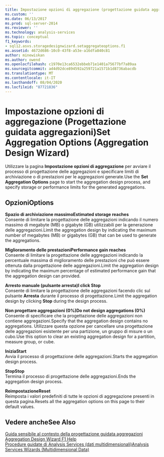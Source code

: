 ```yaml
---
title: Impostazione opzioni di aggregazione (progettazione guidata aggregazioni) | Microsoft Docs
ms.custom: ''
ms.date: 06/13/2017
ms.prod: sql-server-2014
ms.reviewer: ''
ms.technology: analysis-services
ms.topic: conceptual
f1_keywords:
- sql12.asvs.storagedesignwizard.setaggregateoptions.f1
ms.assetid: 4672d686-10c0-43f8-a53e-a16dfa840c81
author: minewiskan
ms.author: owend
ms.openlocfilehash: c1970e13ca6532ebbeb71e1401a75677bf7a89aa
ms.sourcegitcommit: ad4d92dce894592a259721a1571b1d8736abacdb
ms.translationtype: MT
ms.contentlocale: it-IT
ms.lasthandoff: 08/04/2020
ms.locfileid: "87721836"
---
```

# <a name="set-aggregation-options-aggregation-design-wizard"></a><span data-ttu-id="1d17b-102">Impostazione opzioni di aggregazione (Progettazione guidata aggregazioni)</span><span class="sxs-lookup"><span data-stu-id="1d17b-102">Set Aggregation Options (Aggregation Design Wizard)</span></span>
  <span data-ttu-id="1d17b-103">Utilizzare la pagina **Impostazione opzioni di aggregazione** per avviare il processo di progettazione delle aggregazioni e specificare limiti di archiviazione o di prestazioni per le aggregazioni generate.</span><span class="sxs-lookup"><span data-stu-id="1d17b-103">Use the **Set Aggregation Options** page to start the aggregation design process, and specify storage or performance limits for the generated aggregations.</span></span>  
  
## <a name="options"></a><span data-ttu-id="1d17b-104">Opzioni</span><span class="sxs-lookup"><span data-stu-id="1d17b-104">Options</span></span>  
 <span data-ttu-id="1d17b-105">**Spazio di archiviazione massimo**</span><span class="sxs-lookup"><span data-stu-id="1d17b-105">**Estimated storage reaches**</span></span>  
 <span data-ttu-id="1d17b-106">Consente di limitare la progettazione delle aggregazioni indicando il numero massimo di megabyte (MB) o gigabyte (GB) utilizzabili per la generazione delle aggregazioni.</span><span class="sxs-lookup"><span data-stu-id="1d17b-106">Limit the aggregation design by indicating the maximum number of megabytes (MB) or gigabytes (GB) that can be used to generate the aggregations.</span></span>  
  
 <span data-ttu-id="1d17b-107">**Miglioramento delle prestazioni**</span><span class="sxs-lookup"><span data-stu-id="1d17b-107">**Performance gain reaches**</span></span>  
 <span data-ttu-id="1d17b-108">Consente di limitare la progettazione delle aggregazioni indicando la percentuale massima di miglioramento delle prestazioni che può essere ottenuta dalla progettazione delle aggregazioni.</span><span class="sxs-lookup"><span data-stu-id="1d17b-108">Limit the aggregation design by indicating the maximum percentage of estimated performance gain that the aggregation design can provided.</span></span>  
  
 <span data-ttu-id="1d17b-109">**Arresto manuale (pulsante arresta)**</span><span class="sxs-lookup"><span data-stu-id="1d17b-109">**I click Stop**</span></span>  
 <span data-ttu-id="1d17b-110">Consente di limitare la progettazione delle aggregazioni facendo clic sul pulsante **Arresta** durante il processo di progettazione.</span><span class="sxs-lookup"><span data-stu-id="1d17b-110">Limit the aggregation design by clicking **Stop** during the design process.</span></span>  
  
 <span data-ttu-id="1d17b-111">**Non progettare aggregazioni (0%)**</span><span class="sxs-lookup"><span data-stu-id="1d17b-111">**Do not design aggregations (0%)**</span></span>  
 <span data-ttu-id="1d17b-112">Consente di specificare che la progettazione delle aggregazioni non contiene aggregazioni.</span><span class="sxs-lookup"><span data-stu-id="1d17b-112">Specify that the aggregation design contains no aggregations.</span></span> <span data-ttu-id="1d17b-113">Utilizzare questa opzione per cancellare una progettazione delle aggregazioni esistente per una partizione, un gruppo di misure o un cubo.</span><span class="sxs-lookup"><span data-stu-id="1d17b-113">Use this option to clear an existing aggregation design for a partition, measure group, or cube.</span></span>  
  
 <span data-ttu-id="1d17b-114">**Inizia**</span><span class="sxs-lookup"><span data-stu-id="1d17b-114">**Start**</span></span>  
 <span data-ttu-id="1d17b-115">Avvia il processo di progettazione delle aggregazioni.</span><span class="sxs-lookup"><span data-stu-id="1d17b-115">Starts the aggregation design process.</span></span>  
  
 <span data-ttu-id="1d17b-116">**Stop**</span><span class="sxs-lookup"><span data-stu-id="1d17b-116">**Stop**</span></span>  
 <span data-ttu-id="1d17b-117">Termina il processo di progettazione delle aggregazioni.</span><span class="sxs-lookup"><span data-stu-id="1d17b-117">Ends the aggregation design process.</span></span>  
  
 <span data-ttu-id="1d17b-118">**Reimpostazione**</span><span class="sxs-lookup"><span data-stu-id="1d17b-118">**Reset**</span></span>  
 <span data-ttu-id="1d17b-119">Reimposta i valori predefiniti di tutte le opzioni di aggregazione presenti in questa pagina.</span><span class="sxs-lookup"><span data-stu-id="1d17b-119">Resets all the aggregation options on this page to their default values.</span></span>  
  
## <a name="see-also"></a><span data-ttu-id="1d17b-120">Vedere anche</span><span class="sxs-lookup"><span data-stu-id="1d17b-120">See Also</span></span>  
 <span data-ttu-id="1d17b-121">[Guida sensibile al contesto della progettazione guidata aggregazioni](aggregation-design-wizard-f1-help.md) </span><span class="sxs-lookup"><span data-stu-id="1d17b-121">[Aggregation Design Wizard F1 Help](aggregation-design-wizard-f1-help.md) </span></span>  
 [<span data-ttu-id="1d17b-122">Procedure guidate di Analysis Services &#40;dati multidimensionali&#41;</span><span class="sxs-lookup"><span data-stu-id="1d17b-122">Analysis Services Wizards &#40;Multidimensional Data&#41;</span></span>](analysis-services-wizards-multidimensional-data.md)  
  
  
